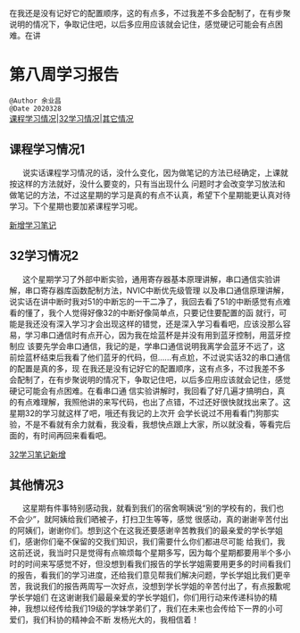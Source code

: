 在我还是没有记好它的配置顺序，这的有点多，不过我差不多会配制了，在有步聚说明的情况下，争取记住吧，以后多应用应该就会记住，感觉硬记可能会有点困难。在讲
# 第八周学习报告  
`@Author 余业昌`  
`@Date 2020328`  
[课程学习情况](#1)|[32学习情况](#2)|[其它情况](#3)


## <a id='1'>课程学习情况1</a> 
&nbsp;&nbsp;&nbsp;&nbsp;&nbsp;&nbsp;说实话课程学习情况的话，没什么变化，因为做笔记的方法已经确定，上课就按这样的方法就好，没什么要变的，只有当出现什么
问题时才会改变学习放法和做笔记的方法，不过这星期的学习是真的有点不认真，希望下个星期能更认真对待学习。下个星期也要加紧课程学习呢。

[新增学习笔记](http://note.youdao.com/noteshare?id=3071db2ed8e85dfa750fcca5b7010726)

## <a id='2'>32学习情况2</a> 
&nbsp;&nbsp;&nbsp;&nbsp;&nbsp;&nbsp;这个星期学习了外部中断实验，通用寄存器基本原理讲解，串口通信实验讲解，串口寄存器库函数配制方法，NVIC中断优先级管理
以及串口通信原理讲解，说实话在讲中断时我对51的中断忘的一干二净了，我回去看了51的中断感觉有点难看的懂了，我个人觉得好像32的中断好像简单点，只要记住要配置的函
就行，可能是我还没有深入学习才会出现这样的错觉，还是深入学习看看吧，应该没那么容易，学习串口通信时有点开心，因为我在烩蓝杯是并没有用到蓝牙控制，用蓝牙控制应
该要先学会串口通信，我记的是，学串口通信说明我离学会蓝牙不远了，这前烩蓝杯结束后我看了他们蓝牙的代码，但......有点尬，不过说实话32的串口通信的配置是真的多，现
在我还是没有记好它的配置顺序，这有点多，不过我差不多会配制了，在有步聚说明的情况下，争取记住吧，以后多应用应该就会记住，感觉硬记可能会有点困难。在看串口通
信实验讲解时，我回看了好几遍才搞明白，真的有点难理解，我照他讲的来写代码，也出了点错，不过还好很快就找出来了。这星期32的学习就这样了吧，哦还有我记的上次开
会学长说过不用看看门狗那实验，不是不看就有余力就看，我没看，我想快点跟上大家，所以就没看，等看完后面的，有时间再回来看看吧。

[32学习笔记新增](http://note.youdao.com/noteshare?id=f21cb83cbd48148b812a2c89211fae78)

## <a id='3'>其他情况3</a> 
&nbsp;&nbsp;&nbsp;&nbsp;&nbsp;&nbsp;这星期有件事特别感动我，就看到我们的宿舍啊姨说“别的学校有的，我们也不会少”，就阿姨给我们晒被子，打扫卫生等等，感觉
很感动，真的谢谢辛苦付出的阿姨们，谢谢你们。想到这个在这我还要感谢辛苦教我们的最亲爱的学长学姐们，感谢你们毫不保留的交我们知识，我们需要什么你们都进尽可能
给我们，我这前还说，我当时只是觉得有点嘛烦每个星期多写，因为每个星期都要用半个多小时的时间来写感觉不好，但没想到看我们报告的学长学姐需要用更多的时间看我们
的报告，看我们的学习进度，还给我们意见帮我们解决问题，学长学姐比我们更辛苦，我说我们的报告两周写一次好点，没想到学长学姐的辛苦付出了，有点报歉呢学长学姐们
在这谢谢我们最最亲爱的学长学姐们，你们用行动来传递科协的精神，我想以经传给我们19级的学妹学弟们了，我们在未来也会传给下一界的小可爱们，我们科协的精神会不断
发杨光大的，我相信着！


